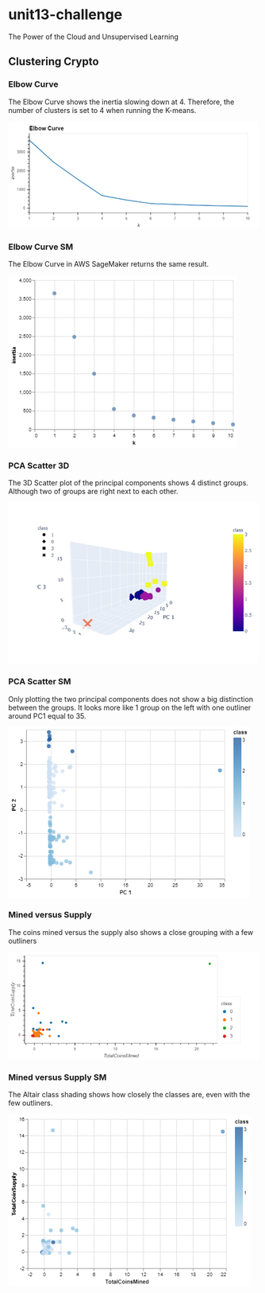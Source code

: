 # unit13-challenge
The Power of the Cloud and Unsupervised Learning

## Clustering Crypto

### Elbow Curve

The Elbow Curve shows the inertia slowing down at 4. Therefore, the number of clusters is set to 4 when running the K-means.

![Elbow_Curve](Images/Elbow_Curve.png)

### Elbow Curve SM

The Elbow Curve in AWS SageMaker returns the same result.

![Elbow_Curve_sm](Images/Elbow_Curve_sm.png)

### PCA Scatter 3D

The 3D Scatter plot of the principal components shows 4 distinct groups. Although two of groups are right next to each other.

![PCA_Scatter_3D](Images/PCA_Scatter_3D.png)

### PCA Scatter SM

Only plotting the two principal components does not show a big distinction between the groups. It looks more like 1 group on the left with one outliner around PC1 equal to 35.

![PCA_Scatter_sm](Images/PCA_Scatter_sm.png)

### Mined versus Supply

The coins mined versus the supply also shows a close grouping with a few outliners

![MinedVsSupply](Images/MinedVsSupply.png)

### Mined versus Supply SM

The Altair class shading shows how closely the classes are, even with the few outliners.

![MinedVsSupply_sm](Images/MinedVsSupply_sm.png)
